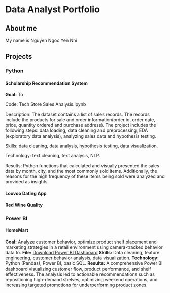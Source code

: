 # Data Analyst Portfolio
## About me
My name is Nguyen Ngoc Yen Nhi
## Projects
### Python
#### Scholarship Recommendation System
**Goal:** To .

Code: Tech Store Sales Analysis.ipynb

Description: The dataset contains a list of sales records. The records include the products for sale and order information(order id, order date, price, quantity ordered and purchase address). The project includes the following steps: data loading, data cleaning and preprocessing, EDA (exploratory data analysis), analyzing sales data and hypothesis testing.

Skills: data cleaning, data analysis, hypothesis testing, data visualization.

Technology: text cleaning, text analysis, NLP.

Results: Python functions that calculated and visually presented the sales data by month, city, and the most commonly sold items. Additionally, the reasons for the high frequency of these items being sold were analyzed and provided as insights.
#### Loovoo Dating App
#### Red Wine Quality

### Power BI
#### HomeMart
**Goal:** Analyze customer behavior, optimize product shelf placement and marketing strategies in a retail environment using camera-tracked behavior data to.
**File:** [Download Power BI Dashboard](https://github.com/Yennhinn/github-portfolio/raw/main/Homemart_Dashboard_Group4.pbix)
**Skills:** Data cleaning, feature engineering, customer behavior analysis, data visualization.
**Technology:** Python (Pandas), Power BI, basic SQL.
**Results:** A comprehensive Power BI dashboard visualizing customer flow, product performance, and shelf effectiveness. The analysis led to actionable recommendations such as repositioning high-demand shelves, optimizing weekend operations, and increasing targeted promotions for underperforming product zones.



